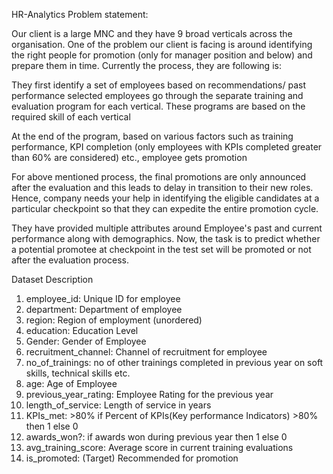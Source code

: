 HR-Analytics
Problem statement:

Our client is a large MNC and they have 9 broad verticals across the organisation. One of the problem our client is facing is around identifying the right people for promotion (only for manager position and below) and prepare them in time. Currently the process, they are following is:

They first identify a set of employees based on recommendations/ past performance selected employees go through the separate training and evaluation program for each vertical. These programs are based on the required skill of each vertical

At the end of the program, based on various factors such as training performance, KPI completion (only employees with KPIs completed greater than 60% are considered) etc., employee gets promotion

For above mentioned process, the final promotions are only announced after the evaluation and this leads to delay in transition to their new roles. Hence, company needs your help in identifying the eligible candidates at a particular checkpoint so that they can expedite the entire promotion cycle.

They have provided multiple attributes around Employee's past and current performance along with demographics. Now, the task is to predict whether a potential promotee at checkpoint in the test set will be promoted or not after the evaluation process.


Dataset Description

1. employee_id: Unique ID for employee
2. department: Department of employee
3. region: Region of employment (unordered)
4. education: Education Level
5. Gender: Gender of Employee
6. recruitment_channel: Channel of recruitment for employee
7. no_of_trainings: no of other trainings completed in previous year on soft skills, technical skills etc.
8. age: Age of Employee
9. previous_year_rating: Employee Rating for the previous year
10. length_of_service: Length of service in years
11. KPIs_met: >80% if Percent of KPIs(Key performance Indicators) >80% then 1 else 0
12. awards_won?: if awards won during previous year then 1 else 0
13. avg_training_score: Average score in current training evaluations
14. is_promoted: (Target) Recommended for promotion
